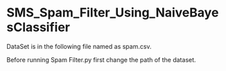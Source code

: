 # SMS_Spam_Filter_Using_NaiveBayesClassifier

DataSet is in the following file named as spam.csv. 

Before running Spam Filter.py first change the path of the dataset. 
